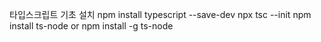 타입스크립트 기초 설치
npm install typescript --save-dev
npx tsc --init
npm install ts-node or npm install -g ts-node